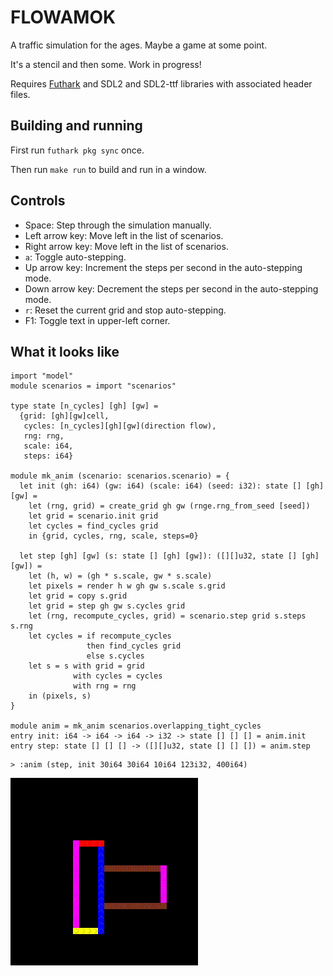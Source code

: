 # FLOWAMOK

A traffic simulation for the ages.  Maybe a game at some point.

It's a stencil and then some.  Work in progress!

Requires [Futhark](http://futhark-lang.org) and SDL2 and SDL2-ttf
libraries with associated header files.


## Building and running

First run `futhark pkg sync` once.

Then run `make run` to build and run in a window.


## Controls

- Space: Step through the simulation manually.
- Left arrow key: Move left in the list of scenarios.
- Right arrow key: Move left in the list of scenarios.
- `a`: Toggle auto-stepping.
- Up arrow key: Increment the steps per second in the auto-stepping mode.
- Down arrow key: Decrement the steps per second in the auto-stepping mode.
- `r`: Reset the current grid and stop auto-stepping.
- F1: Toggle text in upper-left corner.

## What it looks like

```futhark
import "model"
module scenarios = import "scenarios"

type state [n_cycles] [gh] [gw] =
  {grid: [gh][gw]cell,
   cycles: [n_cycles][gh][gw](direction flow),
   rng: rng,
   scale: i64,
   steps: i64}

module mk_anim (scenario: scenarios.scenario) = {
  let init (gh: i64) (gw: i64) (scale: i64) (seed: i32): state [] [gh] [gw] =
    let (rng, grid) = create_grid gh gw (rnge.rng_from_seed [seed])
    let grid = scenario.init grid
    let cycles = find_cycles grid
    in {grid, cycles, rng, scale, steps=0}

  let step [gh] [gw] (s: state [] [gh] [gw]): ([][]u32, state [] [gh] [gw]) =
    let (h, w) = (gh * s.scale, gw * s.scale)
    let pixels = render h w gh gw s.scale s.grid
    let grid = copy s.grid
    let grid = step gh gw s.cycles grid
    let (rng, recompute_cycles, grid) = scenario.step grid s.steps s.rng
    let cycles = if recompute_cycles
                 then find_cycles grid
                 else s.cycles
    let s = s with grid = grid
              with cycles = cycles
              with rng = rng
    in (pixels, s)
}

module anim = mk_anim scenarios.overlapping_tight_cycles
entry init: i64 -> i64 -> i64 -> i32 -> state [] [] [] = anim.init
entry step: state [] [] [] -> ([][]u32, state [] [] []) = anim.step
```

```
> :anim (step, init 30i64 30i64 10i64 123i32, 400i64)
```


![](README-img/anim4.gif)

